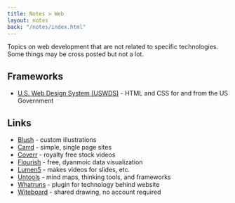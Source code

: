 ```yaml
---
title: Notes > Web
layout: notes
back: "/notes/index.html"
---
```


Topics on web development that are not related to specific technologies. Some things may be cross posted but not a lot.

## Frameworks

* [ U.S. Web Design System (USWDS)](https://designsystem.digital.gov/) - HTML and CSS for and from the US Government

## Links

* [Blush](https://blush.design/) - custom illustrations
* [Carrd](https://carrd.co/) - simple, single page sites
* [Coverr](https://coverr.co/) - royalty free stock videos
* [Flourish](https://flourish.studio/) - free, dyanmoic data visualization
* [Lumen5](https://lumen5.com/) - makes videos for slides, etc.
* [Untools](https://untools.co/) - mind maps, thinking tools, and frameworks
* [Whatruns](https://www.whatruns.com/) - plugin for technology behind website
* [Witeboard](https://witeboard.com/ ) - shared drawing, no account required
